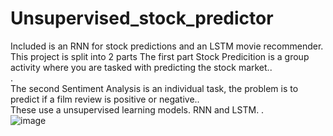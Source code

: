 # Unsupervised_stock_predictor
Included is an RNN for stock predictions and an LSTM movie recommender.<br>
This project is split into 2 parts The first part Stock Predicition is a group activity where you are tasked with predicting the stock market..<br>
.<br>
The second Sentiment Analysis is an individual task, the problem is to predict if a film review is positive or negative..<br>
These use a unsupervised learning models. RNN and LSTM. .<br>
![image](https://user-images.githubusercontent.com/45408401/221373708-37b2aa40-86ed-463e-8c6b-fb13dcf4c8b5.png)

